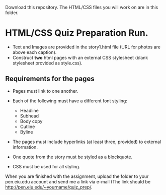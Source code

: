 Download this repository. The HTML/CSS files you will work on are in this folder.

# HTML/CSS Quiz Preparation Run.
* Text and Images are provided in the story1.html file (URL for photos are above each caption).
* Construct **two** html pages with an external CSS stylesheet (blank stylesheet provided as style.css).

## Requirements for the pages

* Pages must link to one another.
* Each of the following must have a different font styling:
  * Headline
  * Subhead
  * Body copy
  * Cutline
  * Byline
 
* The pages must include hyperlinks (at least three, provided) to external information.
* One quote from the story must be styled as a blockquote.
* CSS must be used for all styling.

When you are finished with the assignment, upload the folder to your pen.eiu.edu account and send me a link via e-mail (The link should be http://pen.eiu.edu/~yourname/quiz_prep/.
